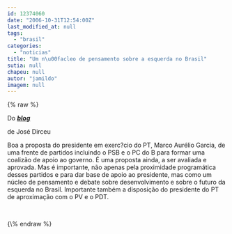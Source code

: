```yaml
---
id: 12374060
date: "2006-10-31T12:54:00Z"
last_modified_at: null
tags:
  - "brasil"
categories:
  - "noticias"
title: "Um n\u00facleo de pensamento sobre a esquerda no Brasil"
sutia: null
chapeu: null
autor: "jamildo"
imagem: null
---
```

{\% raw %}
<p>Do <strong><em><span style="color: mediumblue;"><a href="http://fivenews.sjcc.com.br/&quot;https:/blogdodirceu.blig.ig.com.br/&quot;" target="_blank" rel="noopener noreferrer">blog</a></span></em></strong></p>
<p>de Jos&eacute; Dirceu</p>
<p>Boa a proposta do presidente em exerc?cio do PT, Marco Aur&eacute;lio Garcia, de uma frente de partidos incluindo o PSB e o PC do B para formar uma coaliz&atilde;o de apoio ao governo. &Eacute; uma proposta ainda, a ser avaliada e aprovada. Mas &eacute; importante, n&atilde;o apenas pela proximidade program&aacute;tica desses partidos e para dar base de apoio ao presidente, mas como um n&uacute;cleo de pensamento e debate sobre desenvolvimento e sobre o futuro da esquerda no Brasil. Importante tamb&eacute;m a disposi&ccedil;&atilde;o do presidente do PT de aproxima&ccedil;&atilde;o com o PV e o PDT.</p>
<p>&nbsp;</p>
{\% endraw %}